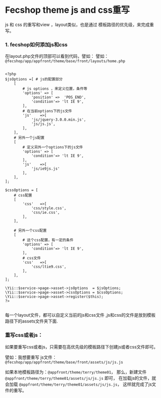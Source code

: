 Fecshop theme js and css重写
============================

js 和 css 的重写和view ，layout类似，也是通过
模板路径的优先级，来完成重写。

### 1. fecshop如何添加js和css

在layout.php文件的顶部可以看到代码，譬如：
譬如：`@fecshop/app/appfront/theme/base/front/layouts/home.php`

```

<?php
$jsOptions =[ # js的配置部分
	[
		# js options ，来定义位置，条件等
		'options' => [
			'position' =>  'POS_END',
			'condition'=> 'lt IE 9',
		],
		# 在当前options下的js文件
		'js'	=>[
			'js/jquery-3.0.0.min.js',
			'js/js.js',
		],
	],
	# 另外一个js配置
	[
		# 定义另外一个options下的js文件
		'options' => [
			'condition'=> 'lt IE 9',
		],
		'js'	=>[
			'js/ie9js.js'
		],
	],
];

$cssOptions = [
	# css配置
	[
		'css'	=>[
			'css/style.css',
			'css/ie.css',
		],
	],
	
	# 另外一个css配置
	[
		# 这个css配置，有一定的条件
		'options' => [
			'condition'=> 'lt IE 9',
		],
		# css文件
		'css'	=>[
			'css/ltie9.css',
		],
	],
];
	
\Yii::$service->page->asset->jsOptions 	= $jsOptions;
\Yii::$service->page->asset->cssOptions = $cssOptions;				
\Yii::$service->page->asset->register($this);
?>
	
```

每一个layout文件，都可以自定义当前的js和css文件
,js和css的文件是放到模板路径下的assets文件夹下面.


### 重写css或者js：

如果要重写css或者js，只需要在高优先级的模板路径下创建js或者css文件即可。

譬如：我想要重写 js文件：`@fecshop/app/appfront/theme/base/front/assets/js/js.js`

如果本地模板路径为：`@appfront/theme/terry/theme01`，
那么，新建文件 `@appfront/theme/terry/theme01/assets/js/js.js` 即可，
在加载js的文件，就会加载 `@appfront/theme/terry/theme01/assets/js/js.js`，
这样就完成了js文件的重写。






